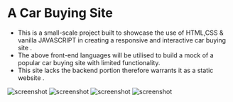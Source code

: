# A Car Buying Site 
* This is a small-scale project  built to showcase the use of HTML,CSS &  vanilla JAVASCRIPT in creating a responsive and interactive car buying site .
* The above front-end languages will be utilised to build a mock of a popular car buying site with limited functionality.
* This site lacks the backend portion therefore warrants it as a static website .

![screenshot](/majola.github.io/images/Screenshot%20(21).png)
![screenshot](/majola.github.io/images/Screenshot%20(22).png)
![screenshot](/majola.github.io/images/Screenshot%20(24).png)
![screenshot](/majola.github.io/images/Screenshot%20(25).png)
